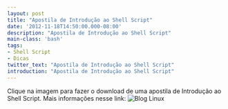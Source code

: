 ```yaml
---
layout: post
title: "Apostila de Introdução ao Shell Script"
date: '2012-11-18T14:50:00.000-08:00'
description: "Apostila de Introdução ao Shell Script"
main-class: 'bash'
tags:
- Shell Script
- Dicas
twitter_text: "Apostila de Introdução ao Shell Script"
introduction: "Apostila de Introdução ao Shell Script"
---
```

Clique na imagem para fazer o download de uma apostila de Introdução ao Shell Script. Mais informações nesse link: 
![Blog Linux](http://www.shellscript.com.br/capa.jpg "Blog Linux")
